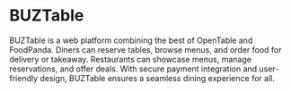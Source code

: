 # BUZTable
BUZTable is a web platform combining the best of OpenTable and FoodPanda. Diners can reserve tables, browse menus, and order food for delivery or takeaway. Restaurants can showcase menus, manage reservations, and offer deals. With secure payment integration and user-friendly design, BUZTable ensures a seamless dining experience for all.
